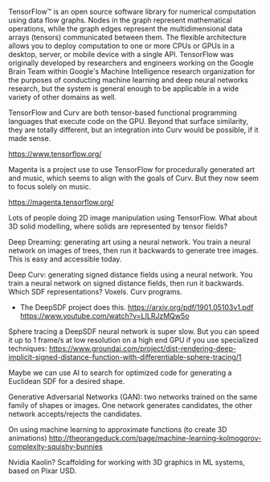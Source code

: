TensorFlow™ is an open source software library for numerical computation
using data flow graphs. Nodes in the graph represent mathematical operations,
while the graph edges represent the multidimensional data arrays (tensors)
communicated between them. The flexible architecture allows you to deploy
computation to one or more CPUs or GPUs in a desktop, server, or mobile
device with a single API. TensorFlow was originally developed by researchers
and engineers working on the Google Brain Team within Google's Machine
Intelligence research organization for the purposes of conducting machine
learning and deep neural networks research, but the system is general enough
to be applicable in a wide variety of other domains as well.

TensorFlow and Curv are both tensor-based functional programming languages
that execute code on the GPU. Beyond that surface similarity, they are totally
different, but an integration into Curv would be possible, if it made sense.

https://www.tensorflow.org/

Magenta is a project use to use TensorFlow for procedurally generated
art and music, which seems to align with the goals of Curv.
But they now seem to focus solely on music.

https://magenta.tensorflow.org/

Lots of people doing 2D image manipulation using TensorFlow.
What about 3D solid modelling, where solids are represented by tensor fields?

Deep Dreaming: generating art using a neural network. You train a neural network
on images of trees, then run it backwards to generate tree images.
This is easy and accessible today.

Deep Curv: generating signed distance fields using a neural network.
You train a neural network on signed distance fields, then run it backwards.
Which SDF representations? Voxels. Curv programs.
* The DeepSDF project does this.
  https://arxiv.org/pdf/1901.05103v1.pdf
  https://www.youtube.com/watch?v=LILRJzMQw5o

Sphere tracing a DeepSDF neural network is super slow.
But you can speed it up to 1 frame/s at low resolution on a high end GPU
if you use specialized techniques:
    https://www.groundai.com/project/dist-rendering-deep-implicit-signed-distance-function-with-differentiable-sphere-tracing/1

Maybe we can use AI to search for optimized code for generating a Euclidean
SDF for a desired shape.

Generative Adversarial Networks (GAN): two networks trained on the same
family of shapes or images. One network generates candidates, the other network
accepts/rejects the candidates.

On using machine learning to approximate functions (to create 3D animations)
http://theorangeduck.com/page/machine-learning-kolmogorov-complexity-squishy-bunnies

Nvidia Kaolin? Scaffolding for working with 3D graphics in ML systems,
based on Pixar USD.
